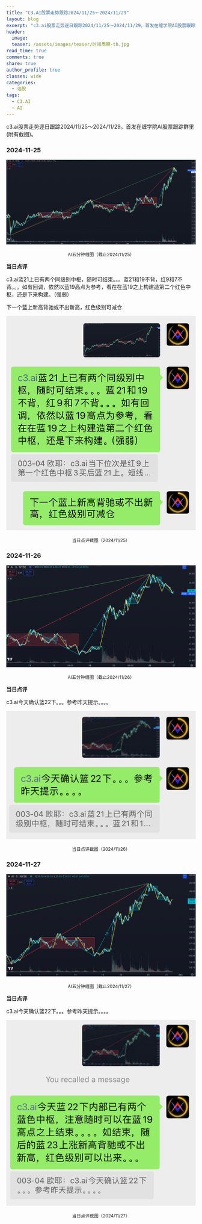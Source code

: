 ```yaml
---
title: "C3.AI股票走势跟踪2024/11/25～2024/11/29"
layout: blog
excerpt: "c3.ai股票走势逐日跟踪2024/11/25～2024/11/29。首发在缠学院AI股票跟踪群里(附有截图)。"
header:
  image: 
  teaser: /assets/images/teaser/时间周期-th.jpg
read_time: true
comments: true
share: true
author_profile: true
classes: wide
categories:
  - 选股
tags:
  - C3.AI
  - AI
---
```


c3.ai股票走势逐日跟踪2024/11/25～2024/11/29。首发在缠学院AI股票跟踪群里(附有截图)。

### 2024-11-25

![AI缠图](/assets/images/2024b/AI-20241125-m10-c.png)
<small><center>AI五分钟缠图（截止2024/11/25）</center></small>

**当日点评**

c3.ai蓝21上已有两个同级别中枢，随时可结束。。。蓝21和19不背，红9和7不背。。。如有回调，依然以蓝19高点为参考，看在在蓝19之上构建造第二个红色中枢，还是下来构建。（强弱）

下一个蓝上新高背驰或不出新高，红色级别可减仓

![当日点评截图](/assets/images/2024b/AI-20241125-comments-1.jpg)
<small><center>当日点评截图（2024/11/25）</center></small>

### 2024-11-26

![AI缠图](/assets/images/2024b/AI-20241126-m5-c.jpg)
<small><center>AI五分钟缠图（截止2024/11/26）</center></small>

**当日点评**

c3.ai今天确认篮22下。。。参考昨天提示。。。。

![当日点评截图](/assets/images/2024b/AI-20241126-comments-1.jpg)
<small><center>当日点评截图（2024/11/26）</center></small>

### 2024-11-27

![AI缠图](/assets/images/2024b/AI-20241127-m5-c.jpg)
<small><center>AI五分钟缠图（截止2024/11/27）</center></small>

**当日点评**

c3.ai今天确认篮22下。。。参考昨天提示。。。。

![当日点评截图](/assets/images/2024b/AI-20241127-comments-1.jpg)
<small><center>当日点评截图（2024/11/27）</center></small>